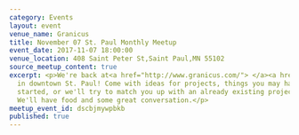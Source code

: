 ```yaml
---
category: Events
layout: event
venue_name: Granicus
title: November 07 St. Paul Monthly Meetup
event_date: 2017-11-07 18:00:00
venue_location: 408 Saint Peter St,Saint Paul,MN 55102
source_meetup_content: true
excerpt: <p>We're back at<a href="http://www.granicus.com/"> </a><a href="https://granicus.com">Granicus</a>
  in downtown St. Paul! Come with ideas for projects, things you may have already
  started, or we'll try to match you up with an already existing project or idea.
  We'll have food and some great conversation.</p>
meetup_event_id: dscbjmywpbkb
published: true
---
```

